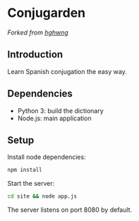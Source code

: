 # Conjugarden

*Forked from [hghwng](https://github.com/hghwng/conjugarden)*

## Introduction

Learn Spanish conjugation the easy way.

## Dependencies

* Python 3: build the dictionary
* Node.js: main application

## Setup

Install node dependencies:

```bash
npm install
```

Start the server:

```bash
cd site && node app.js
```

The server listens on port 8080 by default.
